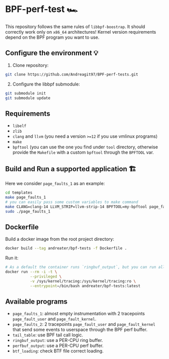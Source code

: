 # BPF-perf-test 🏎️

This repository follows the same rules of `libbpf-boostrap`.
It should correctly work only on `x86_64` architectures!
Kernel version requirements depend on the BPF program you want to use.

## Configure the environment 💡

1. Clone repository:

```bash
git clone https://github.com/Andreagit97/BPF-perf-tests.git
```

2. Configure the libbpf submodule:

```bash
git submodule init
git submodule update
```

## Requirements

* `libelf`
* `zlib`
* `clang` and `llvm` (you need a version `>=12` if you use vmlinux programs)
* `make`
* `bpftool` (you can use the one you find under `tool` directory, otherwise provide the `Makefile` with a custom `bpftool` through the `BPFTOOL` var.

## Build and Run a supported application 🏗️

Here we consider `page_faults_1` as an example:

```bash
cd templates
make page_faults_1
# you can easily pass some custom variables to make command
make CLANG=clang-14 LLVM_STRIP=llvm-strip-14 BPFTOOL=my-bpftool page_faults_1 
sudo ./page_faults_1
```

## Dockerfile

Build a docker image from the root project directory:

```bash
docker build --tag andreater/bpf-tests -f Dockerfile .
```

Run it:

```bash
# As a default the container runs `ringbuf_output`, but you can run all other examples. 
docker run --rm -i -t \
           --privileged \
           -v /sys/kernel/tracing:/sys/kernel/tracing:ro \
           --entrypoint=/bin/bash andreater/bpf-tests:latest
```

## Available programs

* `page_faults_1`: almost empty instrumentation with 2 tracepoints `page_fault_user` and `page_fault_kernel`.
* `page_faults_2`: 2 tracepoints `page_fault_user` and `page_fault_kernel` that send some events to userspace through the BPF perf buffer.
* `tail_table`: use BPF tail call logic.
* `ringbuf_output`: use a PER-CPU ring buffer.
* `perfbuf_output`: use a PER-CPU perf buffer.
* `btf_loading`: check BTF file correct loading.
